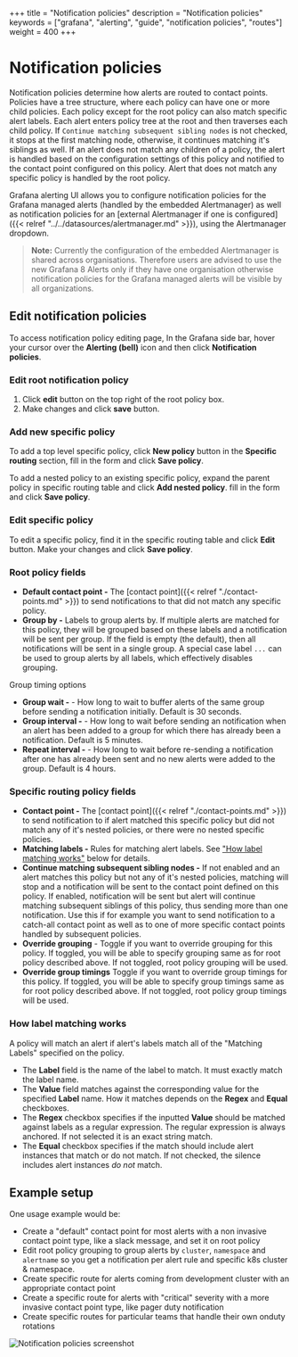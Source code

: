 +++
title = "Notification policies"
description = "Notification policies"
keywords = ["grafana", "alerting", "guide", "notification policies", "routes"]
weight = 400
+++

# Notification policies

Notification policies determine how alerts are routed to contact points. Policies have a tree structure, where each policy can have one or more child policies. Each policy except for the root policy can also match specific alert labels. Each alert enters policy tree at the root and then traverses each child policy. If `Continue matching subsequent sibling nodes` is not checked, it stops at the first matching node, otherwise, it continues matching it's siblings as well. If an alert does not match any children of a policy, the alert is handled based on the configuration settings of this policy and notified to the contact point configured on this policy. Alert that does not match any specific policy is handled by the root policy.

Grafana alerting UI allows you to configure notification policies for the Grafana managed alerts (handled by the embedded Alertmanager) as well as notification policies for an [external Alertmanager if one is configured]({{< relref "../../datasources/alertmanager.md" >}}), using the Alertmanager dropdown.

> **Note:** Currently the configuration of the embedded Alertmanager is shared across organisations. Therefore users are advised to use the new Grafana 8 Alerts only if they have one organisation otherwise notification policies for the Grafana managed alerts will be visible by all organizations.

## Edit notification policies

To access notification policy editing page, In the Grafana side bar, hover your cursor over the **Alerting (bell)** icon and then click **Notification policies**.

### Edit root notification policy

1. Click **edit** button on the top right of the root policy box.
1. Make changes and click **save** button.

### Add new specific policy

To add a top level specific policy, click **New policy** button in the **Specific routing** section, fill in the form and click **Save policy**.

To add a nested policy to an existing specific policy, expand the parent policy in specific routing table and click **Add nested policy**. fill in the form and click **Save policy**.

### Edit specific policy

To edit a specific policy, find it in the specific routing table and click **Edit** button. Make your changes and click **Save policy**.

### Root policy fields

- **Default contact point -** The [contact point]({{< relref "./contact-points.md" >}}) to send notifications to that did not match any specific policy.
- **Group by -** Labels to group alerts by. If multiple alerts are matched for this policy, they will be grouped based on these labels and a notification will be sent per group. If the field is empty (the default), then all notifications will be sent in a single group. A special case label `...` can be used to group alerts by all labels, which effectively disables grouping.

Group timing options

- **Group wait -** - How long to wait to buffer alerts of the same group before sending a notification initially. Default is 30 seconds.
- **Group interval -** - How long to wait before sending an notification when an alert has been added to a group for which there has already been a notification. Default is 5 minutes.
- **Repeat interval -** - How long to wait before re-sending a notification after one has already been sent and no new alerts were added to the group. Default is 4 hours.

### Specific routing policy fields

- **Contact point -** The [contact point]({{< relref "./contact-points.md" >}}) to send notification to if alert matched this specific policy but did not match any of it's nested policies, or there were no nested specific policies.
- **Matching labels -** Rules for matching alert labels. See ["How label matching works"](#how-label-matching-works) below for details.
- **Continue matching subsequent sibling nodes -** If not enabled and an alert matches this policy but not any of it's nested policies, matching will stop and a notification will be sent to the contact point defined on this policy. If enabled, notification will be sent but alert will continue matching subsequent siblings of this policy, thus sending more than one notification. Use this if for example you want to send notification to a catch-all contact point as well as to one of more specific contact points handled by subsequent policies.
- **Override grouping** - Toggle if you want to override grouping for this policy. If toggled, you will be able to specify grouping same as for root policy described above. If not toggled, root policy grouping will be used.
- **Override group timings** Toggle if you want to override group timings for this policy. If toggled, you will be able to specify group timings same as for root policy described above. If not toggled, root policy group timings will be used.

### How label matching works

A policy will match an alert if alert's labels match all of the "Matching Labels" specified on the policy.

- The **Label** field is the name of the label to match. It must exactly match the label name.
- The **Value** field matches against the corresponding value for the specified **Label** name. How it matches depends on the **Regex** and **Equal** checkboxes.
- The **Regex** checkbox specifies if the inputted **Value** should be matched against labels as a regular expression. The regular expression is always anchored. If not selected it is an exact string match.
- The **Equal** checkbox specifies if the match should include alert instances that match or do not match. If not checked, the silence includes alert instances _do not_ match.

## Example setup

One usage example would be:

- Create a "default" contact point for most alerts with a non invasive contact point type, like a slack message, and set it on root policy
- Edit root policy grouping to group alerts by `cluster`, `namespace` and `alertname` so you get a notification per alert rule and specific k8s cluster & namespace.
- Create specific route for alerts coming from development cluster with an appropriate contact point
- Create a specific route for alerts with "critical" severity with a more invasive contact point type, like pager duty notification
- Create specific routes for particular teams that handle their own onduty rotations

![Notification policies screenshot](/static/img/docs/alerting/unified/notification-policies-8-0.png 'Notification policies screenshot')
